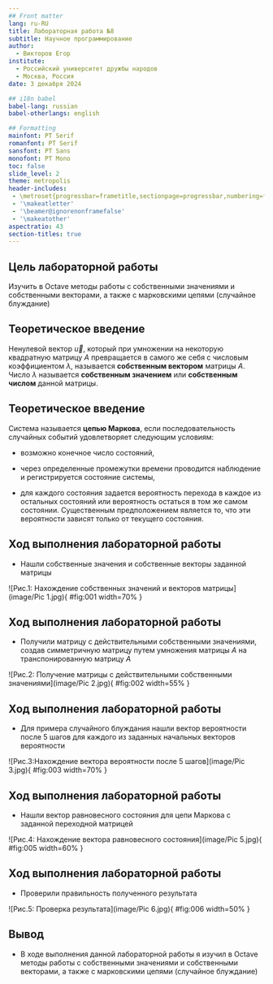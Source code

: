 ```yaml
---
## Front matter
lang: ru-RU
title: Лабораторная работа №8
subtitle: Научное программирование
author:
  - Викторов Егор
institute:
  - Российский университет дружбы народов
  - Москва, Россия
date: 3 декабря 2024

## i18n babel
babel-lang: russian
babel-otherlangs: english

## Formatting
mainfont: PT Serif
romanfont: PT Serif
sansfont: PT Sans
monofont: PT Mono
toc: false
slide_level: 2
theme: metropolis
header-includes: 
 - \metroset{progressbar=frametitle,sectionpage=progressbar,numbering=fraction}
 - '\makeatletter'
 - '\beamer@ignorenonframefalse'
 - '\makeatother'
aspectratio: 43
section-titles: true
---
```


## Цель лабораторной работы

Изучить в Octave методы работы с собственными значениями и собственными векторами, а также с марковскими цепями (случайное блуждание)

## Теоретическое введение

Ненулевой вектор $\vec{u}$, который при умножении на некоторую квадратную матрицу $A$ превращается в самого же себя с числовым коэффициентом $\lambda$, называется __собственным вектором__ матрицы $A$. Число $\lambda$ называется __собственным значением__ или __собственным числом__ данной матрицы.

## Теоретическое введение

Система называется __цепью Маркова__, если последовательность случайных событий удовлетворяет следующим условиям: 

* возможно конечное число состояний,
 
* через определенные промежутки времени проводится наблюдение и регистрируется состояние системы,

* для каждого состояния задается вероятность перехода в каждое из остальных состояний или вероятность остаться в том же самом состоянии. Существенным предположением является то, что эти вероятности зависят только от текущего состояния.

## Ход выполнения лабораторной работы
- Нашли собственные значения и собственные векторы заданной матрицы

![Рис.1: Нахождение собственных значений и векторов матрицы](image/Pic 1.jpg){ #fig:001 width=70% }

## Ход выполнения лабораторной работы
- Получили матрицу с действительными собственными значениями, создав симметричную матрицу путем умножения матрицы $A$ на транспонированную матрицу $A$

![Рис.2: Получение матрицы с действительными собственными значениями](image/Pic 2.jpg){ #fig:002 width=55% }

## Ход выполнения лабораторной работы
- Для примера случайного блуждания нашли вектор вероятности после 5 шагов для каждого из заданных начальных векторов вероятности

![Рис.3:Нахождение вектора вероятности после 5 шагов](image/Pic 3.jpg){ #fig:003 width=70% }

## Ход выполнения лабораторной работы

- Нашли вектор равновесного состояния для цепи Маркова с заданной переходной матрицей 

![Рис.4: Нахождение вектора равновесного состояния](image/Pic 5.jpg){ #fig:005 width=60% }

## Ход выполнения лабораторной работы
- Проверили правильность полученного результата

![Рис.5: Проверка результата](image/Pic 6.jpg){ #fig:006 width=50% }

## Вывод
- В ходе выполнения данной лабораторной работы я изучил в Octave методы работы с собственными значениями и собственными векторами, а также с марковскими цепями (случайное блуждание)
